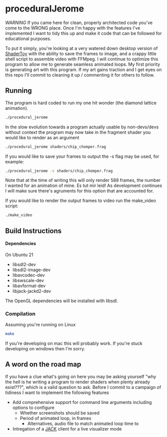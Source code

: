 # proceduralJerome

_WARNING_ If you came here for clean, properly architected code you've come to the WRONG place. Once I'm happy with the features I've implemented I want to tidy this up and make it code that can be followed for educational purposes.


To put it simply, you're looking at a very watered down desktop version of [ShaderToy](https://www.shadertoy.com/) with the ability to save the frames to image, and a crappy little shell script to assemble video with FFMpeg. I will continue to optimize this program to allow me to generate seamless animated loops. My first priority is generating art with this program. If my art gains traction and I get eyes on this repo I'll commit to cleaning it up / commenting it for others to follow.


## Running

The program is hard coded to run my one hit wonder (the diamond lattice animation).

```bash
./procedural_jerome
```

In the slow evolution towards a program actually usable by non-devs/devs without context
the program may now take in the fragment shader you would like to render as an argument

```bash
./procedural_jerome shaders/chip_chomper.frag
```

If you would like to save your frames to output the -s flag may be used, for example:
```bash
./procedural_jerome -s shaders/chip_chomper.frag
```
Note that at the time of writing this will only render 588 frames, the number I wanted for an animation of mine. Es tut mir leid! As development continues I will make sure there's agruments for this option that are accounted for.

If you would like to render the output frames to video run the make_video script:

```bash
./make_video
```

## Build Instructions

#### Dependencies

On Ubuntu 21
- libsdl2-dev
- libsdl2-image-dev
- libavcodec-dev
- libswscale-dev
- libavformat-dev
- libjack-jackd2-dev

The OpenGL dependencies will be installed with libsdl. 

### Compilation

Assuming you're running on Linux

```bash
make
```

If you're developing on mac this will probably work. If you're stuck developing on windows then I'm sorry.

## A word on the road map

If you have a clue what's going on here you may be asking yourself "why the hell is he writing a program to render shaders when plenty already exist???", which is a valid question to ask. Before I commit to a campaign of tidiness I want to implement the following features

- Add comprehensive support for command line arguments including options to configure
    * Whether screenshots should be saved
    * Period of animated loop, in frames
        * Alternatives, audio file to match animated loop time to
- Intregation of a [JACK](https://jackaudio.org/) client for a live visualizer mode
